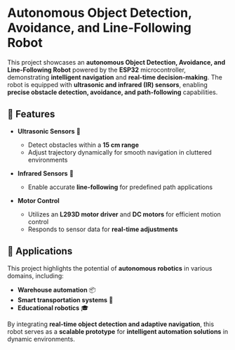# Autonomous Object Detection, Avoidance, and Line-Following Robot  

This project showcases an **autonomous Object Detection, Avoidance, and Line-Following Robot** powered by the **ESP32** microcontroller, demonstrating **intelligent navigation** and **real-time decision-making**. The robot is equipped with **ultrasonic and infrared (IR) sensors**, enabling **precise obstacle detection, avoidance, and path-following** capabilities.  
## 🔹 Features  

- **Ultrasonic Sensors** 🔗  
  - Detect obstacles within a **15 cm range**  
  - Adjust trajectory dynamically for smooth navigation in cluttered environments  

- **Infrared Sensors** 🔗  
  - Enable accurate **line-following** for predefined path applications  

- **Motor Control**  
  - Utilizes an **L293D motor driver** and **DC motors** for efficient motion control  
  - Responds to sensor data for **real-time adjustments**  

## 🚀 Applications  

This project highlights the potential of **autonomous robotics** in various domains, including:  
- **Warehouse automation** 📦  
- **Smart transportation systems** 🚗  
- **Educational robotics** 🎓  

By integrating **real-time object detection and adaptive navigation**, this robot serves as a **scalable prototype** for **intelligent automation solutions** in dynamic environments.  
